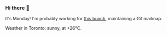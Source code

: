 ### Hi there :wave:

It's Monday! I'm probably working for [this bunch](https://github.com/kohofinancial), maintaining a Git mailmap.

Weather in Toronto: sunny, at +26°C.
